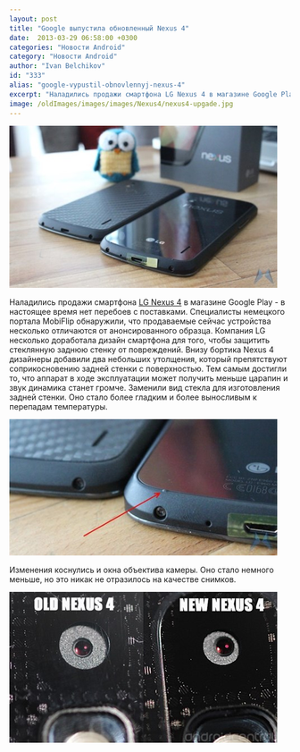 ```yaml
---
layout: post
title: "Google выпустила обновленный Nexus 4"
date:  2013-03-29 06:58:00 +0300
categories: "Новости Android"
category: "Новости Android"
author: "Ivan Belchikov"
id: "333"
alias: "google-vypustil-obnovlennyj-nexus-4"
excerpt: "Наладились продажи смартфона LG Nexus 4 в магазине Google Play - в настоящее время нет перебоев с поставками. Специалисты немецкого портала MobiFlip обнаружили, что продаваемые сейчас устройства несколько отличаются от анонсированного образца."
image: /oldImages/images/images/Nexus4/nexus4-upgade.jpg
---
```

<img src="/oldImages/images/images/Nexus4/nexus4-upgade.jpg" alt="Новый Nexus 4" >

Наладились продажи смартфона <a href="index.php?option=com_content&amp;view=article&amp;id=73&amp;catid=8&amp;Itemid=102">LG Nexus 4</a> в магазине Google Play - в настоящее время нет перебоев с поставками. Специалисты немецкого портала MobiFlip обнаружили, что продаваемые сейчас устройства несколько отличаются от анонсированного образца.
Компания LG несколько доработала дизайн смартфона для того, чтобы защитить стеклянную заднюю стенку от повреждений. Внизу бортика Nexus 4 дизайнеры добавили два небольших утолщения, который препятствуют соприкосновению задней стенки с поверхностью. Тем самым достигли то, что аппарат в ходе эксплуатации может получить меньше царапин и звук динамика станет громче. Заменили вид стекла для изготовления задней стенки. Оно стало более гладким и более выносливым к перепадам температуры.

<img src="/oldImages/images/images/Nexus4/nexus4-upgade-1.jpg" alt="Задняя стенка нового Nexus 4" >

Изменения коснулись и окна объектива камеры. Оно стало немного меньше, но это никак не отразилось на качестве снимков.

<img src="/oldImages/images/images/Nexus4/nexus4-upgade-2.jpg" alt="Камера нового Nexus 4" >
